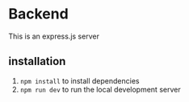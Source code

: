 # Backend

This is an express.js server

## installation

1. `npm install` to install dependencies
2. `npm run dev` to run the local development server
